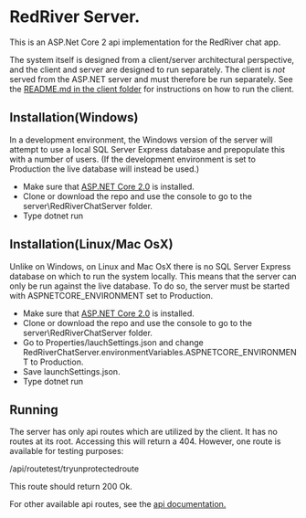 # RedRiver Server.

This is an ASP.Net Core 2 api implementation for the RedRiver chat app. 

The system itself is designed from a client/server architectural perspective, and the client and server are designed to run separately. The client is *not* served from the ASP.NET server and must therefore be run separately. See the [README.md in the client folder](https://github.com/jimmybengtsson/grupp03-redriver/blob/master/client/README.md) for instructions on how to run the client. 

## Installation(Windows)

In a development environment, the Windows version of the server will attempt to use a local SQL Server Express database and prepopulate this with a number of users. (If the development environment is set to Production the live database will instead be used.)

+ Make sure that [ASP.NET Core 2.0](https://www.microsoft.com/net/download) is installed.
+ Clone or download the repo and use the console to go to the server\RedRiverChatServer folder.
+ Type dotnet run

## Installation(Linux/Mac OsX)

Unlike on Windows, on Linux and Mac OsX there is no SQL Server Express database on which to run the system locally. This means that the server can only be run against the live database. To do so, the server must be started with ASPNETCORE_ENVIRONMENT set to Production.

+ Make sure that [ASP.NET Core 2.0](https://www.microsoft.com/net/download) is installed.
+ Clone or download the repo and use the console to go to the server\RedRiverChatServer folder.
+ Go to Properties/lauchSettings.json and change RedRiverChatServer.environmentVariables.ASPNETCORE_ENVIRONMENT to Production.
+ Save launchSettings.json.
+ Type dotnet run

## Running

The server has only api routes which are utilized by the client. It has no routes at its root. Accessing this will return a 404. However, one route is available for testing purposes:

/api/routetest/tryunprotectedroute

This route should return 200 Ok.

For other available api routes, see the [api documentation.](https://documenter.getpostman.com/view/1600195/redriverserver-api-documentation-v20/RW1Vshpa)
